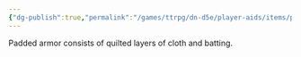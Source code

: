 ```yaml
---
{"dg-publish":true,"permalink":"/games/ttrpg/dn-d5e/player-aids/items/padded-armor/","tags":["TTRPG/DND/5e","warding"]}
---
```



Padded armor consists of quilted layers of cloth and batting.